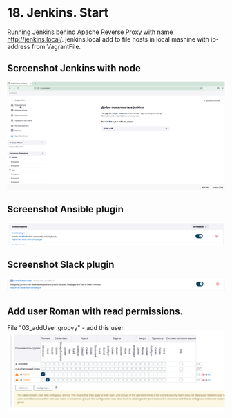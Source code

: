 # 18. Jenkins. Start

Running Jenkins behind Apache Reverse Proxy with name http://jenkins.local/.
jenkins.local add to file hosts in local mashine with ip-address from VagrantFile.

## Screenshot Jenkins with node
![alt text](figures/Jenkins.local.png)

## Screenshot Ansible plugin
![alt text](figures/Ansible_plugin.png)

## Screenshot Slack plugin
![alt text](figures/Slack_plugin.png)

## Add user Roman with read permissions.
File "03_addUser.groovy" - add this user.
![alt text](figures/roman_user.png)


